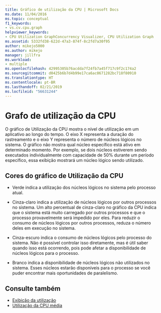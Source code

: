 ```yaml
---
title: Gráfico de utilização da CPU | Microsoft Docs
ms.date: 11/04/2016
ms.topic: conceptual
f1_keywords:
- vs.cv.cpu.graph
helpviewer_keywords:
- CPU Utilization GraphConcurrency Visualizer, CPU Utilization Graph
ms.assetid: 5332fd38-622d-47a3-874f-8c2fd7a30f95
author: mikejo5000
ms.author: mikejo
manager: jillfra
ms.workload:
- multiple
ms.openlocfilehash: 42995305b76acdda7f24fb7a45f717c9f2c174a2
ms.sourcegitcommit: d0425b6b7d4b99e17ca6ac0671282bc718f80910
ms.translationtype: HT
ms.contentlocale: pt-BR
ms.lasthandoff: 02/21/2019
ms.locfileid: "56631244"
---
```

# <a name="cpu-utilization-graph"></a>Grafo de utilização da CPU
O gráfico de Utilização da CPU mostra o nível de utilização em um aplicativo ao longo do tempo. O eixo X representa a duração do rastreamento e o eixo Y representa o número de núcleos lógicos no sistema. O gráfico não mostra qual núcleo específico está ativo em determinado momento. Por exemplo, se dois núcleos estiverem sendo executados individualmente com capacidade de 50% durante um período específico, essa exibição mostrará um núcleo lógico sendo utilizado.

## <a name="cpu-utilization-graph-colors"></a>Cores do gráfico de Utilização da CPU

-   Verde indica a utilização dos núcleos lógicos no sistema pelo processo atual.

-   Cinza-claro indica a utilização de núcleos lógicos por outros processos no sistema. Um alto percentual de cinza-claro no gráfico da CPU indica que o sistema está muito carregado por outros processos e que o processo provavelmente será impedido por eles. Para reduzir o consumo de núcleos lógicos por outros processos, reduza o número deles em execução no sistema.

-   Cinza-escuro indica o consumo de núcleos lógicos pelo processo do sistema. Não é possível controlar isso diretamente, mas é útil saber quando isso está ocorrendo, pois pode afetar a disponibilidade de núcleos lógicos para o processo.

-   Branco indica a disponibilidade de núcleos lógicos não utilizados no sistema. Esses núcleos estarão disponíveis para o processo se você puder encontrar mais oportunidades de paralelismo.

## <a name="see-also"></a>Consulte também
- [Exibição da utilização](../profiling/utilization-view.md)
- [Utilização da CPU média](../profiling/average-cpu-utilization.md)